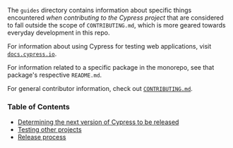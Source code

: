 The `guides` directory contains information about specific things encountered *when contributing to the Cypress project* that are considered to fall outside the scope of `CONTRIBUTING.md`, which is more geared towards everyday development in this repo.

For information about using Cypress for testing web applications, visit [`docs.cypress.io`](https://docs.cypress.io).

For information related to a specific package in the monorepo, see that package's respective `README.md`.

For general contributor information, check out [`CONTRIBUTING.md`](../CONTRIBUTING.md).

### Table of Contents

* [Determining the next version of Cypress to be released](./next-version.md)
* [Testing other projects](./testing-other-projects.md)
* [Release process](./release-process.md)
